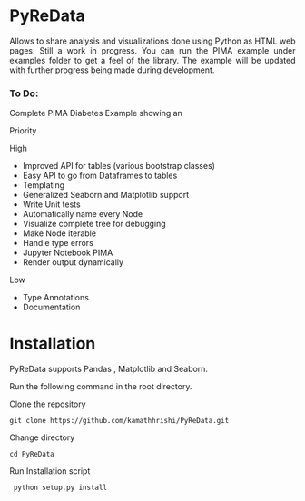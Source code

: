 # PyReData
<p style="text-align:justify">Allows to share analysis and visualizations done using Python as HTML web pages. Still a work in progress. You can run the PIMA example under examples folder to get a feel of the library. The example will be updated with further progress being made during development. </p>

<h3>To Do:</h3>

Complete PIMA Diabetes Example showing an

Priority

High
* Improved API for tables (various bootstrap classes)
* Easy API to go from Dataframes to tables
* Templating
* Generalized Seaborn and Matplotlib support
* Write Unit tests
* Automatically name every Node
* Visualize complete tree for debugging
* Make Node iterable
* Handle type errors
* Jupyter Notebook PIMA
* Render output dynamically

Low
* Type Annotations
* Documentation

<h1>Installation</h1>

PyReData supports Pandas , Matplotlib and Seaborn.

Run the following command in the root directory.

Clone the repository

```git clone https://github.com/kamathhrishi/PyReData.git```

Change directory

```cd PyReData```

Run Installation script

``` python setup.py install```
